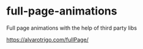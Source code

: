 # full-page-animations
Full page animations with the help of third party libs

https://alvarotrigo.com/fullPage/
